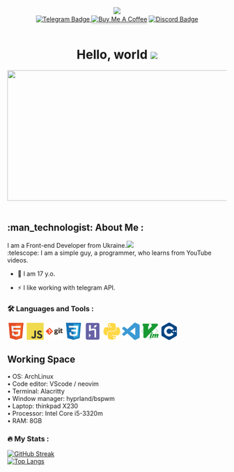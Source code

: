 <div id="header" align="center">
  <img src="https://media.giphy.com/media/M9gbBd9nbDrOTu1Mqx/giphy.gif" width="100"/>
</div>
<div id="badges" align="center">
  <a href="https://t.me/PearDe">
    <img src="https://img.shields.io/badge/Telegram-ClickMe%20-blue?logo=telegram&logoColor=blue&style=for-the-badge" alt="Telegram Badge"/>
  </a> 
    <a href="https://www.buymeacoffee.com/BeanDx" target="_blank"><img src="https://www.buymeacoffee.com/assets/img/custom_images/orange_img.png" alt="Buy Me A Coffee" style="height: 41px !important;width: 174px !important;box-shadow: 0px 3px 2px 0px rgba(190, 190, 190, 0.5) !important;-webkit-box-shadow: 0px 3px 2px 0px rgba(190, 190, 190, 0.5) !important;" ></a> 
  <a href="https://discordapp.com/users/952489235695407114"> 
    <img src="https://img.shields.io/badge/Discord-ClickMe%20-blue?logo=discord&logoColor=grey&style=for-the-badge" alt="Discord Badge"/>
  </a> <br>
    <img src="https://komarev.com/ghpvc/?username=BeanDx&style=flat-square&color=blue" alt=""/>
<h1>
  Hello, world
  <img src="https://media.giphy.com/media/hvRJCLFzcasrR4ia7z/giphy.gif" width="30px"/>
</h1>
</div>

<div align="center">
  <img src="https://media.giphy.com/media/dWesBcTLavkZuG35MI/giphy.gif" width="600" height="300"/>
</div>
<br>
<h2>:man_technologist: About Me :</h2>
I am a Front-end Developer from Ukraine.<img src="https://media.giphy.com/media/WUlplcMpOCEmTGBtBW/giphy.gif" width="30"> <br>
:telescope: I am a simple guy, a programmer, who learns from YouTube videos.

- :seedling: I am 17 y.o.

- :zap: I like working with telegram API.

### :hammer_and_wrench: Languages and Tools :
<div> 
  <img src="https://github.com/devicons/devicon/blob/master/icons/html5/html5-original.svg" title="HTML5" alt="HTML" width="40" height="40"/> 
  <img src="https://github.com/devicons/devicon/blob/master/icons/javascript/javascript-original.svg" title="JavaScript" alt="JavaScript" width="40" height="40"/>
  <img src="https://github.com/devicons/devicon/blob/master/icons/git/git-original-wordmark.svg" title="Git" **alt="Git" width="40" height="40"/>
  <img src="https://github.com/devicons/devicon/blob/master/icons/css3/css3-original.svg" title="CSS" alt="css" width="40" height="40"/>
  <img src="https://github.com/devicons/devicon/blob/master/icons/heroku/heroku-plain.svg" title="heroku" alt="heroku" width="40" height="40"/>
  <img src="https://github.com/devicons/devicon/blob/master/icons/python/python-plain.svg" title="python" alt="python" width="40" height="40"/>
  <img src="https://github.com/devicons/devicon/blob/master/icons/vscode/vscode-plain.svg" title="vscode" alt="vscode" width="40" height="40"/>
  <img src="https://github.com/devicons/devicon/blob/master/icons/vim/vim-plain.svg" title="vim" alt="vim" width="40" height="40"/>
  <img src="https://github.com/devicons/devicon/blob/master/icons/cplusplus/cplusplus-plain.svg" title="cpp" alt="cpp" width="40" height="40"/>
<br>
<h2>Working Space</h2>
• OS: ArchLinux <br>
• Code editor: VScode / neovim <br>
• Terminal: Alacritty <br>
• Window manager: hyprland/bspwm <br>
• Laptop: thinkpad X230 <br>
• Processor: Intel Core i5-3320m <br>
• RAM: 8GB <br>
</div>

### :fire: My Stats :
[![GitHub Streak](http://github-readme-streak-stats.herokuapp.com?user=BeanDx&theme=dark&background=000000)](https://git.io/streak-stats)
<br>
[![Top Langs](https://github-readme-stats.vercel.app/api/top-langs/?username=BeanDx&layout=compact&theme=vision-friendly-dark)](https://github.com/anuraghazra/github-readme-stats)
